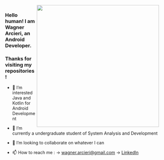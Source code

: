 <img src="https://github.com/wagarcdev/wagarcdev/blob/main/blob/androiddevelopment.png?raw=true" min-width="400px" max-width="400px" width="400px" align="right" >

### Hello human! I am Wagner Arcieri, an Android Developer. 
### Thanks for visiting my repositories !</br>

- 👀 I’m interested Java and Kotlin for Android Development
- 🌱 I’m currently a undergraduate student of System Analysis and Development
- 💞️ I’m looking to collaborate on whatever I can

- 📫 How to reach me :
 -> [wagner.arcieri@gmail.com](mailto:wagner.arcieri@gmail.com)
 -> [LinkedIn](https://www.linkedin.com/in/wagner-arcieri/)


<!---
WagnerArcieri/WagnerArcieri is a ✨ special ✨ repository because its `README.md` (this file) appears on your GitHub profile.
You can click the Preview link to take a look at your changes.
--->
